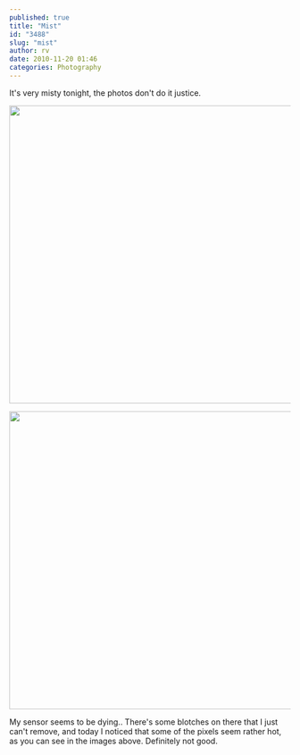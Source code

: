 ```yaml
---
published: true
title: "Mist"
id: "3488"
slug: "mist"
author: rv
date: 2010-11-20 01:46
categories: Photography
---
```

It's very misty tonight, the photos don't do it justice.

<a href="https://s3.amazonaws.com/cfwblog/uploads/2010/11/img_9718.jpg"><img class="aligncenter size-full wp-image-3491" title="IMG_9718_sml" src="https://s3.amazonaws.com/cfwblog/uploads/2010/11/img_9718_sml.jpg" alt="" width="800" height="533" /></a>

<a href="https://s3.amazonaws.com/cfwblog/uploads/2010/11/img_9722.jpg"><img class="aligncenter size-full wp-image-3492" title="IMG_9722_sml" src="https://s3.amazonaws.com/cfwblog/uploads/2010/11/img_9722_sml.jpg" alt="" width="800" height="533" /></a>

My sensor seems to be dying.. There's some blotches on there that I just can't remove, and today I noticed that some of the pixels seem rather hot, as you can see in the images above. Definitely not good.

&nbsp;